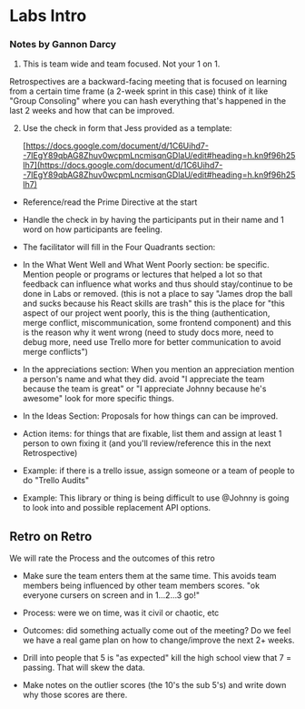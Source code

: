 # Labs Intro

### Notes by Gannon Darcy

1. This is team wide and team focused. Not your 1 on 1.

Retrospectives are a backward-facing meeting that is focused on learning from a certain time frame (a 2-week sprint in this case) think of it like "Group Consoling" where you can hash everything that's happened in the last 2 weeks and how that can be improved.

2. Use the check in form that Jess provided as a template:

   [https://docs.google.com/document/d/1C6Uihd7--7IEgY89qbAG8Zhuv0wcpmLncmisqnGDlaU/edit#heading=h.kn9f96h25lh7](https://docs.google.com/document/d/1C6Uihd7--7IEgY89qbAG8Zhuv0wcpmLncmisqnGDlaU/edit#heading=h.kn9f96h25lh7)

- Reference/read the Prime Directive at the start

- Handle the check in by having the participants put in their name and 1 word on how participants are feeling.

- The facilitator will fill in the Four Quadrants section:

- In the What Went Well and What Went Poorly section: be specific. Mention people or programs or lectures that helped a lot so that feedback can influence what works and thus should stay/continue to be done in Labs or removed. (this is not a place to say "James drop the ball and sucks because his React skills are trash" this is the place for "this aspect of our project went poorly, this is the thing (authentication, merge conflict, miscommunication, some frontend component) and this is the reason why it went wrong (need to study docs more, need to debug more, need use Trello more for better communication to avoid merge conflicts")

- In the appreciations section: When you mention an appreciation mention a person's name and what they did. avoid "I appreciate the team because the team is great" or "I appreciate Johnny because he's awesome" look for more specific things.

- In the Ideas Section: Proposals for how things can can be improved.

- Action items: for things that are fixable, list them and assign at least 1 person to own fixing it (and you'll review/reference this in the next Retrospective)

- Example: if there is a trello issue, assign someone or a team of people to do "Trello Audits"

- Example: This library or thing is being difficult to use @Johnny is going to look into and possible replacement API options.

## Retro on Retro

We will rate the Process and the outcomes of this retro

- Make sure the team enters them at the same time. This avoids team members being influenced by other team members scores. "ok everyone cursers on screen and in 1...2...3 go!"

- Process: were we on time, was it civil or chaotic, etc

- Outcomes: did something actually come out of the meeting? Do we feel we have a real game plan on how to change/improve the next 2+ weeks.

- Drill into people that 5 is "as expected" kill the high school view that 7 = passing. That will skew the data.

- Make notes on the outlier scores (the 10's the sub 5's) and write down why those scores are there.
